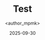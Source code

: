 ---
title: Test
date: 2025-09-30
categories: [5-Cybersecurity, 2Cyb-Intermediate]
tags: [Cyber]
author: <author_mpmk>
---